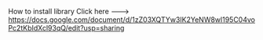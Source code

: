 How to install library
Click here ---> https://docs.google.com/document/d/1zZ03XQTYw3IK2YeNW8wl195C04voPc2tKbIdXcl93qQ/edit?usp=sharing
